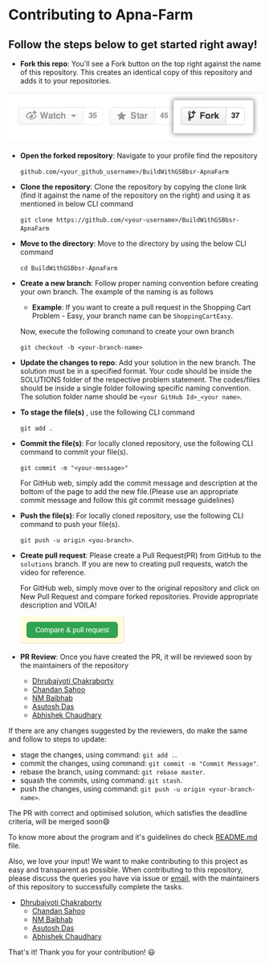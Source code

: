# Contributing to Apna-Farm

## Follow the steps below to get started right away!

- **Fork this repo**: You'll see a Fork button on the top right against the name of this repository. This creates an identical copy of this repository and adds it to your repositories.

![Fork Example](assets/images/fork.png)

- **Open the forked repository**: Navigate to your profile find the repository

  `github.com/<your_github_username>/BuildWithGSBbsr-ApnaFarm`

- **Clone the repository**: Clone the repository by copying the clone link (find it against the name of the repository on the right) and using it as mentioned in below CLI command

  `git clone https://github.com/<your-username>/BuildWithGSBbsr-ApnaFarm`

- **Move to the directory**: Move to the directory by using the below CLI command

  `cd BuildWithGSBbsr-ApnaFarm`

- **Create a new branch**: Follow proper naming convention before creating your own branch. The example of the naming is as follows

  - **Example**: If you want to create a pull request in the Shopping Cart Problem - Easy, your branch name can be `ShoppingCartEasy`.

  Now, execute the following command to create your own branch

  `git checkout -b <your-branch-name>`

- **Update the changes to repo**: Add your solution in the new branch. The solution must be in a specified format. Your code should be inside the SOLUTIONS folder of the respective problem statement. The codes/files should be inside a single folder following specific naming convention. The solution folder name should be `<your GitHub Id>_<your name>`.
  
- **To stage the file(s)** , use the following CLI command

  `git add .`

- **Commit the file(s)**: For locally cloned repository, use the following CLI command to commit your file(s).

  `git commit -m "<your-message>"`

  For GitHub web, simply add the commit message and description at the bottom of the page to add the new file.(Please use an appropriate commit message and follow this git commit message guidelines)

- **Push the file(s)**: For locally cloned repository, use the following CLI command to push your file(s).

  `git push -u origin <you-branch>`.

- **Create pull request**: Please create a Pull Request(PR) from GitHub to the `solutions` branch. If you are new to creating pull requests, watch the video for reference.

  For GitHub web, simply move over to the original repository and click on New Pull Request and compare forked repositories. Provide appropriate description and VOILA!

  ![Pull Request](assets/images/pr.png)

- **PR Review**: Once you have created the PR, it will be reviewed soon by the maintainers of the repository

  - [Dhrubajyoti Chakraborty](https://github.com/dhrubajyoti89)
  - [Chandan Sahoo](https://github.com/chandansahoo69)
  - [NM Baibhab](https://github.com/nmbaibhab)
  - [Asutosh Das](https://github.com/Ash-exp)
  - [Abhishek Chaudhary](https://github.com/)

If there are any changes suggested by the reviewers, do make the same and follow to steps to update:

- stage the changes, using command: `git add .`.
- commit the changes, using command: `git commit -m "Commit Message"`.
- rebase the branch, using command: `git rebase master`.
- squash the commits, using command: `git stash`.
- push the changes, using command: `git push -u origin <your-branch-name>`.

The PR with correct and optimised solution, which satisfies the deadline criteria, will be merged soon😄

To know more about the program and it's guidelines do check [README.md](README.md) file.

Also, we love your input! We want to make contributing to this project as easy and transparent as possible. When contributing to this repository, please discuss the queries you have via issue or [email](), with the maintainers of this repository to successfully complete the tasks.

- [Dhrubajyoti Chakraborty](https://github.com/dhrubajyoti89)
  - [Chandan Sahoo](https://github.com/chandansahoo69)
  - [NM Baibhab](https://github.com/nmbaibhab)
  - [Asutosh Das](https://github.com/Ash-exp)
  - [Abhishek Chaudhary](https://github.com/)


That's it! Thank you for your contribution! 😃
